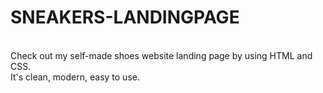 <h1>SNEAKERS-LANDINGPAGE</h1>
<br>
Check out my self-made shoes website landing page by using HTML and CSS.
<br>
It's clean, modern, easy to use.

